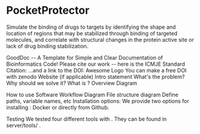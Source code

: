 # PocketProtector
Simulate the binding of drugs to targets by identifying the shape and location of regions that may be stabilized through binding of targeted molecules, and correlate with structural changes in the protein active site or lack of drug binding stabilization. 

GoodDoc -- A Template for Simple and Clear Documentation of Bioinformatics Code!
Please cite our work -- here is the ICMJE Standard Citation:
...and a link to the DOI:
Awesome Logo
You can make a free DOI with zenodo
Website (if applicable)
Intro statement
What's the problem?
Why should we solve it?
What is ?
Overview Diagram

How to use
Software Workflow Diagram
File structure diagram
Define paths, variable names, etc
Installation options:
We provide two options for installing : Docker or directly from Github.


Testing
We tested four different tools with . They can be found in server/tools/ .
